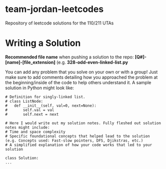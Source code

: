 # team-jordan-leetcodes
Repository of leetcode solutions for the 110/211 UTAs

# Writing a Solution

**Recommended file name** when pushing a solution to the repo: **[Q#]-[name]-[file_extension]** (e.g. **328-odd-even-linked-list.py**

You can add any problem that you solve on your own or with a group! Just make sure to add comments detailing how you approached the problem at the beginning/inside of the code to help others understand it. A sample solution in Python might look like:

```
# Definition for singly-linked list.
# class ListNode:
#   def __init__(self, val=0, next=None):
#       self.val = val
#       self.next = next

# Here I would write out my solution notes. Fully fleshed out solution notes might include:
# Time and space complexity
# Specific foundational concepts that helped lead to the solution (e.g. Concepts used: Fast-slow pointers, DFS, Djikstras, etc.)
# A simplified explanation of how your code works that led to your solution

class Solution:
...
```


